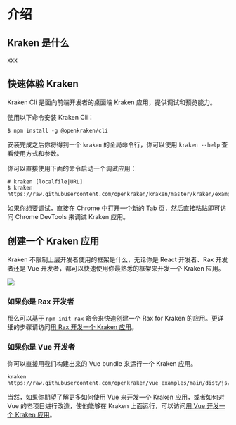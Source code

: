 # 介绍

## Kraken 是什么

xxx

## 快速体验 Kraken

Kraken Cli 是面向前端开发者的桌面端 Kraken 应用，提供调试和预览能力。

使用以下命令安装 Kraken Cli：

```shell
$ npm install -g @openkraken/cli
```

安装完成之后你将得到一个 `kraken` 的全局命令行，你可以使用 `kraken --help` 查看使用方式和参数。

你可以直接使用下面的命令启动一个调试应用：

```shell
# kraken [localfile|URL]
$ kraken https://raw.githubusercontent.com/openkraken/kraken/master/kraken/example/assets/bundle.js
```

如果你想要调试，直接在 Chrome 中打开一个新的 Tab 页，然后直接粘贴即可访问 Chrome DevTools 来调试 Kraken 应用。

## 创建一个 Kraken 应用

Kraken 不限制上层开发者使用的框架是什么，无论你是 React 开发者、Rax 开发者还是 Vue 开发者，都可以快速使用你最熟悉的框架来开发一个 Kraken 应用。

![](https://img.alicdn.com/imgextra/i1/O1CN018a3mFu28GXZC6hTVQ_!!6000000007905-2-tps-1080-418.png)

### 如果你是 Rax 开发者

那么可以基于 `npm init rax` 命令来快速创建一个 Rax for Kraken 的应用。更详细的步骤请访问[用 Rax 开发一个 Kraken 应用](/guide/use/rax)。

### 如果你是 Vue 开发者

你可以直接用我们构建出来的 Vue bundle 来运行一个 Kraken 应用。

```shell
kraken https://raw.githubusercontent.com/openkraken/vue_examples/main/dist/js/app.js
```

当然，如果你期望了解更多如何使用 Vue 来开发一个 Kraken 应用，或者如何对 Vue 的老项目进行改造，使他能够在 Kraken 上面运行，可以访问[用 Vue 开发一个 Kraken 应用](/guide/use/vue)。
